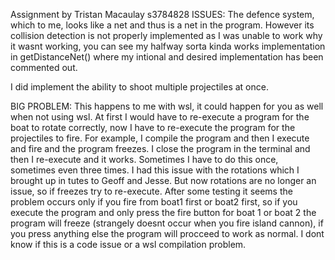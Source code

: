 Assignment by Tristan Macaulay s3784828
ISSUES:
The defence system, which to me, looks like a net and thus is a net in the program.
However its collision detection is not properly implemented as I was unable to work why it wasnt working,
you can see my halfway sorta kinda works implementation in getDistanceNet() where my intional and desired implementation has been commented out.

I did implement the ability to shoot multiple projectiles at once.

BIG PROBLEM:
This happens to me with wsl, it could happen for you as well when not using wsl.
At first I would have to re-execute a program for the boat to rotate correctly, now I have to re-execute the program for the projectiles to fire.
For example, I compile the program and then I execute and fire and the program freezes. I close the program in the terminal and then I re-execute and it works.
Sometimes I have to do this once, sometimes even three times. I had this issue with the rotations which I brought up in tutes to Geoff and Jesse. 
But now rotations are no longer an issue, so if freezes try to re-execute. 
After some testing it seems the problem occurs only if you fire from boat1 first or boat2 first, so if you execute the program and only press the fire button for 
boat 1 or boat 2 the program
will freeze (strangely doesnt occur when you fire island cannon), if you press anything else the program will procceed to work as normal. 
I dont know if this is a code issue or a wsl compilation problem.


